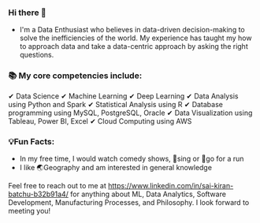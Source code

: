 ### Hi there 👋
- I'm a Data Enthusiast who believes in data-driven decision-making to solve the inefficiencies of the world. My experience has taught my how to approach data and take a data-centric approach by asking the right questions.

### 📚 My core competencies include: 
✔     Data Science
✔     Machine Learning
✔     Deep Learning
✔     Data Analysis using Python and Spark
✔     Statistical Analysis using R
✔     Database programming using MySQL, PostgreSQL, Oracle
✔     Data Visualization using Tableau, Power BI, Excel
✔     Cloud Computing using AWS

### 💡Fun Facts: 
- In my free time, I would watch comedy shows, 🎤sing or 🏃go for a run
- I like 🌏Geography and am interested in general knowledge 

Feel free to reach out to me at https://www.linkedin.com/in/sai-kiran-batchu-b32b91a4/ for anything about ML, Data Analytics, Software Development, Manufacturing Processes, and Philosophy. I look forward to meeting you!
